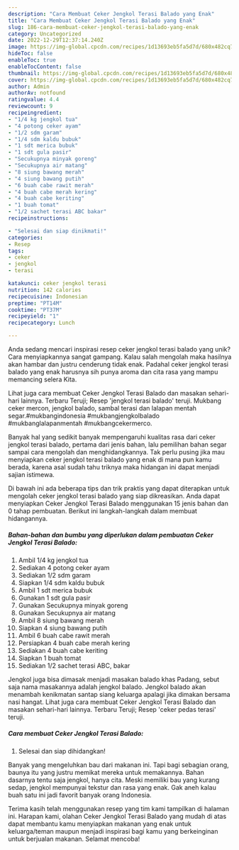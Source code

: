 ```yaml
---
description: "Cara Membuat Ceker Jengkol Terasi Balado yang Enak"
title: "Cara Membuat Ceker Jengkol Terasi Balado yang Enak"
slug: 186-cara-membuat-ceker-jengkol-terasi-balado-yang-enak
category: Uncategorized
date: 2022-12-29T12:37:14.240Z
image: https://img-global.cpcdn.com/recipes/1d13693eb5fa5d7d/680x482cq70/ceker-jengkol-terasi-balado-foto-resep-utama.jpg
hideToc: false
enableToc: true
enableTocContent: false
thumbnail: https://img-global.cpcdn.com/recipes/1d13693eb5fa5d7d/680x482cq70/ceker-jengkol-terasi-balado-foto-resep-utama.jpg
cover: https://img-global.cpcdn.com/recipes/1d13693eb5fa5d7d/680x482cq70/ceker-jengkol-terasi-balado-foto-resep-utama.jpg
author: Admin
authorAv: notfound
ratingvalue: 4.4
reviewcount: 9
recipeingredient:
- "1/4 kg jengkol tua"
- "4 potong ceker ayam"
- "1/2 sdm garam"
- "1/4 sdm kaldu bubuk"
- "1 sdt merica bubuk"
- "1 sdt gula pasir"
- "Secukupnya minyak goreng"
- "Secukupnya air matang"
- "8 siung bawang merah"
- "4 siung bawang putih"
- "6 buah cabe rawit merah"
- "4 buah cabe merah kering"
- "4 buah cabe keriting"
- "1 buah tomat"
- "1/2 sachet terasi ABC bakar"
recipeinstructions:

- "Selesai dan siap dinikmati!"
categories:
- Resep
tags:
- ceker
- jengkol
- terasi

katakunci: ceker jengkol terasi 
nutrition: 142 calories
recipecuisine: Indonesian
preptime: "PT14M"
cooktime: "PT37M"
recipeyield: "1"
recipecategory: Lunch

---
```





Anda sedang mencari inspirasi resep ceker jengkol terasi balado yang unik? Cara menyiapkannya sangat gampang. Kalau salah mengolah maka hasilnya akan hambar dan justru cenderung tidak enak. Padahal ceker jengkol terasi balado yang enak harusnya sih punya aroma dan cita rasa yang mampu memancing selera Kita.





Lihat juga cara membuat Ceker Jengkol Terasi Balado dan masakan sehari-hari lainnya. Terbaru Teruji; Resep &#39;jengkol terasi balado&#39; teruji. Mukbang ceker mercon, jengkol balado, sambal terasi dan lalapan mentah segar.#mukbangindonesia #mukbangjengkolbalado #mukbanglalapanmentah #mukbangcekermerco.

Banyak hal yang sedikit banyak mempengaruhi kualitas rasa dari ceker jengkol terasi balado, pertama dari jenis bahan, lalu pemilihan bahan segar sampai cara mengolah dan menghidangkannya. Tak perlu pusing jika mau menyiapkan ceker jengkol terasi balado yang enak di mana pun kamu berada, karena asal sudah tahu triknya maka hidangan ini dapat menjadi sajian istimewa.






Di bawah ini ada beberapa tips dan trik praktis yang dapat diterapkan untuk mengolah ceker jengkol terasi balado yang siap dikreasikan. Anda dapat menyiapkan Ceker Jengkol Terasi Balado menggunakan 15 jenis bahan dan 0 tahap pembuatan. Berikut ini langkah-langkah dalam membuat hidangannya.

<!--inarticleads1-->

##### Bahan-bahan dan bumbu yang diperlukan dalam pembuatan Ceker Jengkol Terasi Balado:

1. Ambil 1/4 kg jengkol tua
1. Sediakan 4 potong ceker ayam
1. Sediakan 1/2 sdm garam
1. Siapkan 1/4 sdm kaldu bubuk
1. Ambil 1 sdt merica bubuk
1. Gunakan 1 sdt gula pasir
1. Gunakan Secukupnya minyak goreng
1. Gunakan Secukupnya air matang
1. Ambil 8 siung bawang merah
1. Siapkan 4 siung bawang putih
1. Ambil 6 buah cabe rawit merah
1. Persiapkan 4 buah cabe merah kering
1. Sediakan 4 buah cabe keriting
1. Siapkan 1 buah tomat
1. Sediakan 1/2 sachet terasi ABC, bakar


Jengkol juga bisa dimasak menjadi masakan balado khas Padang, sebut saja nama masakannya adalah jengkol balado. Jengkol balado akan menambah kenikmatan santap siang keluarga apalagi jika dimakan bersama nasi hangat. Lihat juga cara membuat Ceker Jengkol Terasi Balado dan masakan sehari-hari lainnya. Terbaru Teruji; Resep &#39;ceker pedas terasi&#39; teruji. 

<!--inarticleads2-->

##### Cara membuat Ceker Jengkol Terasi Balado:


1. Selesai dan siap dihidangkan!

Banyak yang mengeluhkan bau dari makanan ini. Tapi bagi sebagian orang, baunya itu yang justru memikat mereka untuk memakannya. Bahan dasarnya tentu saja jengkol, hanya cita. Meski memiliki bau yang kurang sedap, jengkol mempunyai tekstur dan rasa yang enak. Gak aneh kalau buah satu ini jadi favorit banyak orang Indonesia. 

Terima kasih telah menggunakan resep yang tim kami tampilkan di halaman ini. Harapan kami, olahan Ceker Jengkol Terasi Balado yang mudah di atas dapat membantu kamu menyiapkan makanan yang enak untuk keluarga/teman maupun menjadi inspirasi bagi kamu yang berkeinginan untuk berjualan makanan. Selamat mencoba!
